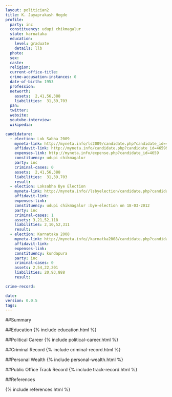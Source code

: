 ```yaml
---
layout: politician2
title: K. Jayaprakash Hegde
profile: 
  party: inc
  constituency: udupi chikmagalur
  state: karnataka
  education: 
    level: graduate
    details: llb
  photo: 
  sex: 
  caste: 
  religion: 
  current-office-title: 
  crime-accusation-instances: 0
  date-of-birth: 1953
  profession: 
  networth: 
    assets:  2,41,56,388
    liabilities:  31,39,703
  pan: 
  twitter: 
  website: 
  youtube-interview: 
  wikipedia: 

candidature: 
  - election: Lok Sabha 2009
    myneta-link: http://myneta.info/ls2009/candidate.php?candidate_id=4659
    affidavit-link: http://myneta.info/candidate.php?candidate_id=4659&scan=original
    expenses-link: http://myneta.info/expense.php?candidate_id=4659
    constituency: udupi chikmagalur 
    party: inc
    criminal-cases: 0
    assets:  2,41,56,388
    liabilities:  31,39,703
    result:  
  - election: Loksabha Bye Election
    myneta-link: http://myneta.info//lsbyelection/candidate.php?candidate_id=45
    affidavit-link: 
    expenses-link: 
    constituency: udupi chikmagalur :bye-election on 18-03-2012 
    party: inc
    criminal-cases: 1
    assets: 3,21,52,118
    liabilities: 2,10,52,311
    result:  
  - election: Karnataka 2008
    myneta-link: http://myneta.info//karnatka2008/candidate.php?candidate_id=1207
    affidavit-link: 
    expenses-link: 
    constituency: kundapura 
    party: inc
    criminal-cases: 0
    assets: 2,54,22,201
    liabilities: 20,93,888
    result:  

crime-record: 

date: 
version: 0.0.5
tags: 
---
```

##Summary


##Education
{% include education.html %}


##Political Career
{% include political-career.html %}


##Criminal Record
{% include criminal-record.html %}


##Personal Wealth
{% include personal-wealth.html %}


##Public Office Track Record
{% include track-record.html %}


##References


{% include references.html %}